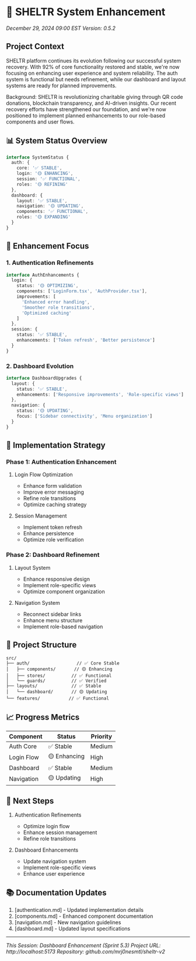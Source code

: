 # 🚀 SHELTR System Enhancement
*December 29, 2024 09:00 EST*
*Version: 0.5.2*

## Project Context
SHELTR platform continues its evolution following our successful system recovery. With 92% of core functionality restored and stable, we're now focusing on enhancing user experience and system reliability. The auth system is functional but needs refinement, while our dashboard and layout systems are ready for planned improvements.

Background: SHELTR is revolutionizing charitable giving through QR code donations, blockchain transparency, and AI-driven insights. Our recent recovery efforts have strengthened our foundation, and we're now positioned to implement planned enhancements to our role-based components and user flows.

## 📊 System Status Overview
```typescript
interface SystemStatus {
  auth: {
    core: '✅ STABLE',
    login: '🟡 ENHANCING',
    session: '✅ FUNCTIONAL',
    roles: '🟡 REFINING'
  },
  dashboard: {
    layout: '✅ STABLE',
    navigation: '🟡 UPDATING',
    components: '✅ FUNCTIONAL',
    roles: '🟡 EXPANDING'
  }
}
```

## 🎯 Enhancement Focus

### 1. Authentication Refinements
```typescript
interface AuthEnhancements {
  login: {
    status: '🟡 OPTIMIZING',
    components: ['LoginForm.tsx', 'AuthProvider.tsx'],
    improvements: [
      'Enhanced error handling',
      'Smoother role transitions',
      'Optimized caching'
    ]
  },
  session: {
    status: '✅ STABLE',
    enhancements: ['Token refresh', 'Better persistence']
  }
}
```

### 2. Dashboard Evolution
```typescript
interface DashboardUpgrades {
  layout: {
    status: '✅ STABLE',
    enhancements: ['Responsive improvements', 'Role-specific views']
  },
  navigation: {
    status: '🟡 UPDATING',
    focus: ['Sidebar connectivity', 'Menu organization']
  }
}
```

## 📝 Implementation Strategy

### Phase 1: Authentication Enhancement
1. Login Flow Optimization
   - Enhance form validation
   - Improve error messaging
   - Refine role transitions
   - Optimize caching strategy

2. Session Management
   - Implement token refresh
   - Enhance persistence
   - Optimize role verification

### Phase 2: Dashboard Refinement
1. Layout System
   - Enhance responsive design
   - Implement role-specific views
   - Optimize component organization

2. Navigation System
   - Reconnect sidebar links
   - Enhance menu structure
   - Implement role-based navigation

## 📁 Project Structure
```
src/
├── auth/                  // ✅ Core Stable
│   ├── components/       // 🟡 Enhancing
│   ├── stores/          // ✅ Functional
│   └── guards/          // ✅ Verified
├── layouts/             // ✅ Stable
│   └── dashboard/       // 🟡 Updating
└── features/           // ✅ Functional
```

## 📈 Progress Metrics
| Component | Status | Priority |
|-----------|---------|-----------|
| Auth Core | ✅ Stable | Medium |
| Login Flow | 🟡 Enhancing | High |
| Dashboard | ✅ Stable | Medium |
| Navigation | 🟡 Updating | High |

## 🔄 Next Steps
1. Authentication Refinements
   - Optimize login flow
   - Enhance session management
   - Refine role transitions

2. Dashboard Enhancements
   - Update navigation system
   - Implement role-specific views
   - Enhance user experience

## 📚 Documentation Updates
1. [authentication.md] - Updated implementation details
2. [components.md] - Enhanced component documentation
3. [navigation.md] - New navigation guidelines
4. [dashboard.md] - Updated layout specifications

---
*This Session: Dashboard Enhancement (Sprint 5.3)*
*Project URL: http://localhost:5173*
*Repository: github.com/mrj0nesmtl/sheltr-v2*
